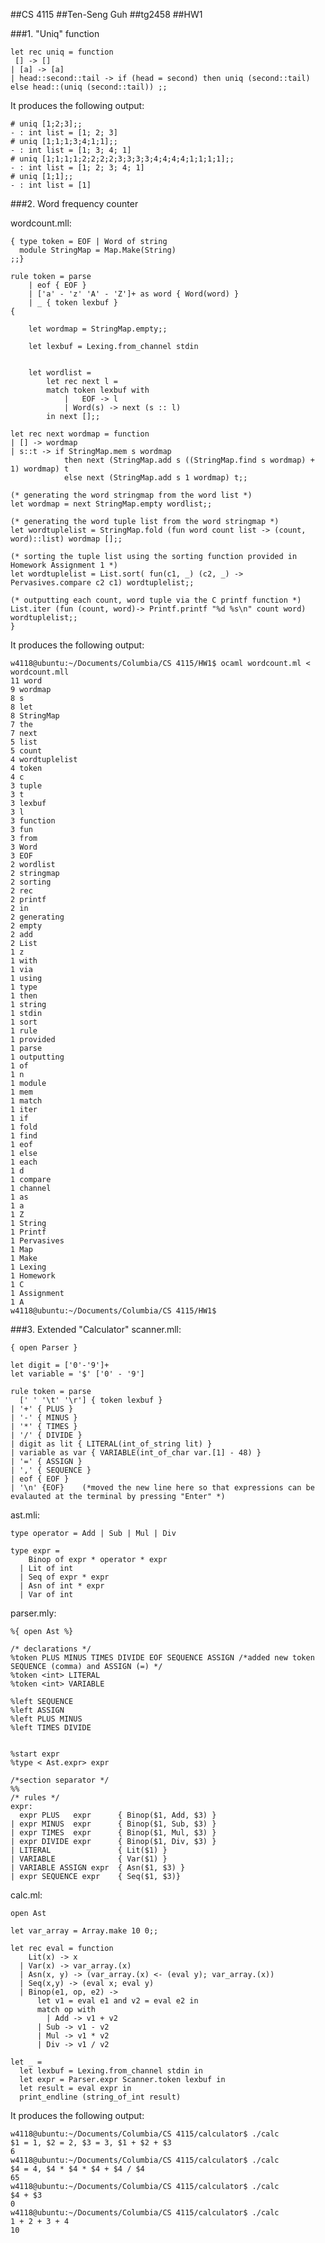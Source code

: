 ##CS 4115
##Ten-Seng Guh
##tg2458
##HW1

###1. "Uniq" function

	let rec uniq = function 
	 [] -> []
	| [a] -> [a]
	| head::second::tail -> if (head = second) then uniq (second::tail) else head::(uniq (second::tail)) ;;

It produces the following output:

	# uniq [1;2;3];;
	- : int list = [1; 2; 3]
	# uniq [1;1;1;3;4;1;1];;
	- : int list = [1; 3; 4; 1]
	# uniq [1;1;1;1;2;2;2;2;3;3;3;3;4;4;4;4;1;1;1;1];;
	- : int list = [1; 2; 3; 4; 1]
	# uniq [1;1];;
	- : int list = [1]

###2. Word frequency counter

wordcount.mll:

	{ type token = EOF | Word of string 
	  module StringMap = Map.Make(String)
	;;}

	rule token = parse
		| eof { EOF }
		| ['a' - 'z' 'A' - 'Z']+ as word { Word(word) }
		| _ { token lexbuf }
	{
		
		let wordmap = StringMap.empty;;

		let lexbuf = Lexing.from_channel stdin


		let wordlist =
			let rec next l = 
			match token lexbuf with
				|	EOF -> l
				| Word(s) -> next (s :: l)
			in next [];; 

	let rec next wordmap = function
	| [] -> wordmap
	| s::t -> if StringMap.mem s wordmap 
				then next (StringMap.add s ((StringMap.find s wordmap) + 1) wordmap) t  
				else next (StringMap.add s 1 wordmap) t;;

	(* generating the word stringmap from the word list *)
	let wordmap = next StringMap.empty wordlist;;

	(* generating the word tuple list from the word stringmap *)
	let wordtuplelist = StringMap.fold (fun word count list -> (count, word)::list) wordmap [];; 

	(* sorting the tuple list using the sorting function provided in Homework Assignment 1 *)
	let wordtuplelist = List.sort( fun(c1, _) (c2, _) -> Pervasives.compare c2 c1) wordtuplelist;;

	(* outputting each count, word tuple via the C printf function *)
	List.iter (fun (count, word)-> Printf.printf "%d %s\n" count word) wordtuplelist;;
	}

It produces the following output:

	w4118@ubuntu:~/Documents/Columbia/CS 4115/HW1$ ocaml wordcount.ml < wordcount.mll
	11 word
	9 wordmap
	8 s
	8 let
	8 StringMap
	7 the
	7 next
	5 list
	5 count
	4 wordtuplelist
	4 token
	4 c
	3 tuple
	3 t
	3 lexbuf
	3 l
	3 function
	3 fun
	3 from
	3 Word
	3 EOF
	2 wordlist
	2 stringmap
	2 sorting
	2 rec
	2 printf
	2 in
	2 generating
	2 empty
	2 add
	2 List
	1 z
	1 with
	1 via
	1 using
	1 type
	1 then
	1 string
	1 stdin
	1 sort
	1 rule
	1 provided
	1 parse
	1 outputting
	1 of
	1 n
	1 module
	1 mem
	1 match
	1 iter
	1 if
	1 fold
	1 find
	1 eof
	1 else
	1 each
	1 d
	1 compare
	1 channel
	1 as
	1 a
	1 Z
	1 String
	1 Printf
	1 Pervasives
	1 Map
	1 Make
	1 Lexing
	1 Homework
	1 C
	1 Assignment
	1 A
	w4118@ubuntu:~/Documents/Columbia/CS 4115/HW1$ 




###3. Extended "Calculator"
scanner.mll:

	{ open Parser }

	let digit = ['0'-'9']+
	let variable = '$' ['0' - '9']

	rule token = parse
	  [' ' '\t' '\r'] { token lexbuf }
	| '+' { PLUS } 
	| '-' { MINUS }
	| '*' { TIMES }
	| '/' { DIVIDE }
	| digit as lit { LITERAL(int_of_string lit) }
	| variable as var { VARIABLE(int_of_char var.[1] - 48) }
	| '=' { ASSIGN }
	| ',' { SEQUENCE }
	| eof { EOF }
	| '\n' {EOF}	(*moved the new line here so that expressions can be evalauted at the terminal by pressing "Enter" *)




ast.mli:

	type operator = Add | Sub | Mul | Div

	type expr =
	    Binop of expr * operator * expr
	  | Lit of int
	  | Seq of expr * expr
	  | Asn of int * expr
	  | Var of int




parser.mly:

	%{ open Ast %}

	/* declarations */
	%token PLUS MINUS TIMES DIVIDE EOF SEQUENCE ASSIGN /*added new token SEQUENCE (comma) and ASSIGN (=) */
	%token <int> LITERAL
	%token <int> VARIABLE

	%left SEQUENCE
	%left ASSIGN
	%left PLUS MINUS
	%left TIMES DIVIDE


	%start expr
	%type < Ast.expr> expr

	/*section separator */
	%%	
	/* rules */
	expr:
	  expr PLUS   expr 		{ Binop($1, Add, $3) }
	| expr MINUS  expr 		{ Binop($1, Sub, $3) }
	| expr TIMES  expr 		{ Binop($1, Mul, $3) }
	| expr DIVIDE expr 		{ Binop($1, Div, $3) }
	| LITERAL          		{ Lit($1) }
	| VARIABLE 				{ Var($1) }
	| VARIABLE ASSIGN expr 	{ Asn($1, $3) }
	| expr SEQUENCE	expr	{ Seq($1, $3)}




calc.ml:

	open Ast

	let var_array = Array.make 10 0;;

	let rec eval = function 
	    Lit(x) -> x
	  | Var(x) -> var_array.(x)
	  | Asn(x, y) -> (var_array.(x) <- (eval y); var_array.(x))
	  | Seq(x,y) -> (eval x; eval y)
	  | Binop(e1, op, e2) ->
	      let v1 = eval e1 and v2 = eval e2 in
	      match op with
		    | Add -> v1 + v2
	      | Sub -> v1 - v2
	      | Mul -> v1 * v2
	      | Div -> v1 / v2

	let _ =
	  let lexbuf = Lexing.from_channel stdin in
	  let expr = Parser.expr Scanner.token lexbuf in
	  let result = eval expr in
	  print_endline (string_of_int result)

It produces the following output:

	w4118@ubuntu:~/Documents/Columbia/CS 4115/calculator$ ./calc 
	$1 = 1, $2 = 2, $3 = 3, $1 + $2 + $3
	6
	w4118@ubuntu:~/Documents/Columbia/CS 4115/calculator$ ./calc 
	$4 = 4, $4 * $4 * $4 + $4 / $4
	65
	w4118@ubuntu:~/Documents/Columbia/CS 4115/calculator$ ./calc 
	$4 + $3
	0
	w4118@ubuntu:~/Documents/Columbia/CS 4115/calculator$ ./calc 
	1 + 2 + 3 + 4
	10

